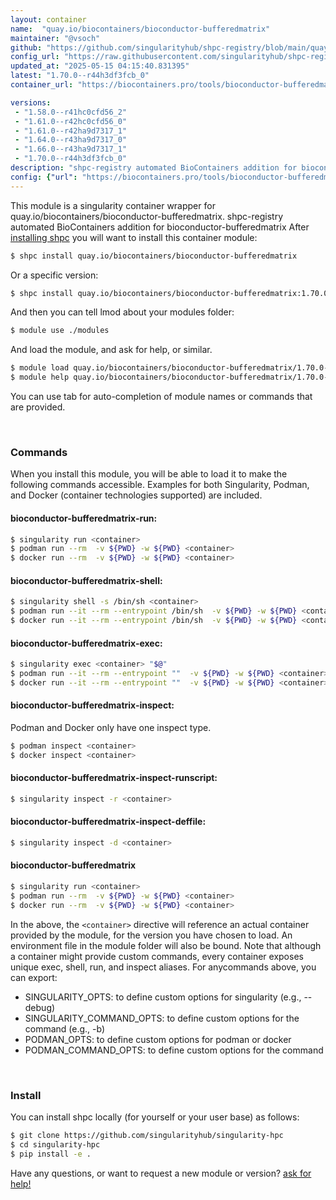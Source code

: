 ```yaml
---
layout: container
name:  "quay.io/biocontainers/bioconductor-bufferedmatrix"
maintainer: "@vsoch"
github: "https://github.com/singularityhub/shpc-registry/blob/main/quay.io/biocontainers/bioconductor-bufferedmatrix/container.yaml"
config_url: "https://raw.githubusercontent.com/singularityhub/shpc-registry/main/quay.io/biocontainers/bioconductor-bufferedmatrix/container.yaml"
updated_at: "2025-05-15 04:15:40.831395"
latest: "1.70.0--r44h3df3fcb_0"
container_url: "https://biocontainers.pro/tools/bioconductor-bufferedmatrix"

versions:
 - "1.58.0--r41hc0cfd56_2"
 - "1.61.0--r42hc0cfd56_0"
 - "1.61.0--r42ha9d7317_1"
 - "1.64.0--r43ha9d7317_0"
 - "1.66.0--r43ha9d7317_1"
 - "1.70.0--r44h3df3fcb_0"
description: "shpc-registry automated BioContainers addition for bioconductor-bufferedmatrix"
config: {"url": "https://biocontainers.pro/tools/bioconductor-bufferedmatrix", "maintainer": "@vsoch", "description": "shpc-registry automated BioContainers addition for bioconductor-bufferedmatrix", "latest": {"1.70.0--r44h3df3fcb_0": "sha256:35892fae5bc8db0a16dc91a9dbc3749e581fe766b823ee38379c5b5b8685d3a8"}, "tags": {"1.58.0--r41hc0cfd56_2": "sha256:481ee9df52cef21e06e72d921773b07ae900aa6234097faaa1950f31bf596196", "1.61.0--r42hc0cfd56_0": "sha256:006c7055a553badf0e38a814058946eab3d5c117b352ff749934a91936c9c850", "1.61.0--r42ha9d7317_1": "sha256:e17f5dcfe47d61ab35512e2552af02acf0d98b531fbca6490d22458d4bd7a234", "1.64.0--r43ha9d7317_0": "sha256:7bb12521b86e462d85e73a62673ffbe91f2fdad6a930bfbba3cfe34a773a41bd", "1.66.0--r43ha9d7317_1": "sha256:660cd8bb7b5c19c08eeab8b9a67ed513bc3356cf0cd817ffefc7444e49c9d697", "1.70.0--r44h3df3fcb_0": "sha256:35892fae5bc8db0a16dc91a9dbc3749e581fe766b823ee38379c5b5b8685d3a8"}, "docker": "quay.io/biocontainers/bioconductor-bufferedmatrix"}
---
```


This module is a singularity container wrapper for quay.io/biocontainers/bioconductor-bufferedmatrix.
shpc-registry automated BioContainers addition for bioconductor-bufferedmatrix
After [installing shpc](#install) you will want to install this container module:


```bash
$ shpc install quay.io/biocontainers/bioconductor-bufferedmatrix
```

Or a specific version:

```bash
$ shpc install quay.io/biocontainers/bioconductor-bufferedmatrix:1.70.0--r44h3df3fcb_0
```

And then you can tell lmod about your modules folder:

```bash
$ module use ./modules
```

And load the module, and ask for help, or similar.

```bash
$ module load quay.io/biocontainers/bioconductor-bufferedmatrix/1.70.0--r44h3df3fcb_0
$ module help quay.io/biocontainers/bioconductor-bufferedmatrix/1.70.0--r44h3df3fcb_0
```

You can use tab for auto-completion of module names or commands that are provided.

<br>

### Commands

When you install this module, you will be able to load it to make the following commands accessible.
Examples for both Singularity, Podman, and Docker (container technologies supported) are included.

#### bioconductor-bufferedmatrix-run:

```bash
$ singularity run <container>
$ podman run --rm  -v ${PWD} -w ${PWD} <container>
$ docker run --rm  -v ${PWD} -w ${PWD} <container>
```

#### bioconductor-bufferedmatrix-shell:

```bash
$ singularity shell -s /bin/sh <container>
$ podman run --it --rm --entrypoint /bin/sh  -v ${PWD} -w ${PWD} <container>
$ docker run --it --rm --entrypoint /bin/sh  -v ${PWD} -w ${PWD} <container>
```

#### bioconductor-bufferedmatrix-exec:

```bash
$ singularity exec <container> "$@"
$ podman run --it --rm --entrypoint ""  -v ${PWD} -w ${PWD} <container> "$@"
$ docker run --it --rm --entrypoint ""  -v ${PWD} -w ${PWD} <container> "$@"
```

#### bioconductor-bufferedmatrix-inspect:

Podman and Docker only have one inspect type.

```bash
$ podman inspect <container>
$ docker inspect <container>
```

#### bioconductor-bufferedmatrix-inspect-runscript:

```bash
$ singularity inspect -r <container>
```

#### bioconductor-bufferedmatrix-inspect-deffile:

```bash
$ singularity inspect -d <container>
```



#### bioconductor-bufferedmatrix

```bash
$ singularity run <container>
$ podman run --rm  -v ${PWD} -w ${PWD} <container>
$ docker run --rm  -v ${PWD} -w ${PWD} <container>
```


In the above, the `<container>` directive will reference an actual container provided
by the module, for the version you have chosen to load. An environment file in the
module folder will also be bound. Note that although a container
might provide custom commands, every container exposes unique exec, shell, run, and
inspect aliases. For anycommands above, you can export:

 - SINGULARITY_OPTS: to define custom options for singularity (e.g., --debug)
 - SINGULARITY_COMMAND_OPTS: to define custom options for the command (e.g., -b)
 - PODMAN_OPTS: to define custom options for podman or docker
 - PODMAN_COMMAND_OPTS: to define custom options for the command

<br>

### Install

You can install shpc locally (for yourself or your user base) as follows:

```bash
$ git clone https://github.com/singularityhub/singularity-hpc
$ cd singularity-hpc
$ pip install -e .
```

Have any questions, or want to request a new module or version? [ask for help!](https://github.com/singularityhub/singularity-hpc/issues)